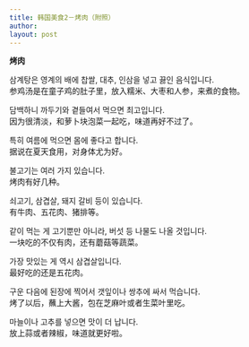 ```yaml
---
title: 韩国美食2－烤肉（附照） 
author:
layout: post
---
```

<p><a href="/hanfeng/node/42"></a><strong>烤肉</strong></p>
<p>삼계탕은 영계의 배에 찹쌀, 대추, 인삼을 넣고 끓인 음식입니다.<br />
参鸡汤是在童子鸡的肚子里，放入糯米、大枣和人参，来煮的食物。</p>
<p>담백하니 까두기와 곁들여서 먹으면 최고입니다.<br />
因为很清淡，和萝卜块泡菜一起吃，味道再好不过了。</p>
<p>특히 여름에 먹으면 몸에 좋다고 합니다.<br />
据说在夏天食用，对身体尤为好。</p>
<p>불고기는 여러 가지 있습니다.<br />
烤肉有好几种。</p>
<p>쇠고기, 삼겹살, 돼지 갈비 등이 있습니다.<br />
有牛肉、五花肉、猪排等。</p>
<p>같이 먹는 게 고기뿐만 아니라, 버섯 등 나물도 나올 것입니다.<br />
一块吃的不仅有肉，还有蘑菇等蔬菜。</p>
<p>가장 맛있는 게 역시 삼겹살입니다.<br />
最好吃的还是五花肉。</p>
<p>구운 다음에 된장에 찍어서 갯잎이나 쌍추에 싸서 먹습니다.<br />
烤了以后，蘸上大酱，包在芝麻叶或者生菜叶里吃。</p>
<p>마늘이나 고추를 넣으면 맛이 더 납니다.<br />
放上蒜或者辣椒，味道就更好啦。</p>
